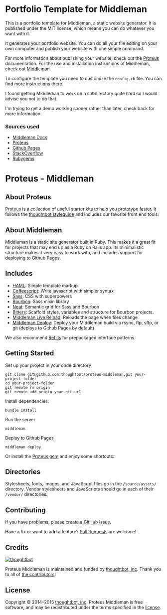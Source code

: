 # Portfolio Template for Middleman

This is a portfolio template for Middleman, a static website generator. It is published under the MIT license, which means you can do whatever you want with it.

It generates your portfolio website. You can do all your file editing on your own computer and publish your website with one simple command.

For more information about publishing your website, check out the [Proteus](http://github.com/thoughtbot/proteus) documentation. For the use and installation instructions of Middleman, check out [Middleman](http://middlemanapp.com).

To configure the template you need to customize the `config.rb` file. You can find more instructions there.

I found getting Middleman to work on a subdirectory quite hard so I would advise you not to do that.

I'm trying to get a demo working sooner rather than later, check back for more information.

### Sources used

- [Middleman Docs](https://middlemanapp.com/basics/install/)
- [Proteus](https://github.com/thoughtbot/proteus)
- [Github Pages](https://pages.github.com/)
- [StackOverflow](https://stackoverflow.com/)
- [Rubygems](http://rubygems.org)

# Proteus - Middleman

## About Proteus

[Proteus](http://github.com/thoughtbot/proteus) is a collection of useful
starter kits to help you prototype faster. It follows the
[thoughtbot styleguide](https://github.com/thoughtbot/guides) and includes our
favorite front end tools.

## About Middleman

Middleman is a static site generator built in Ruby. This makes it a great fit
for projects that may end up as a Ruby on Rails app. Its minimalistic structure
makes it very easy to work with, and includes support for deploying to Github
Pages.

## Includes

* [HAML](http://haml.info):
  Simple template markup
* [Coffeescript](http://coffeescript.org):
  Write javascript with simpler syntax
* [Sass](http://sass-lang.com):
  CSS with superpowers
* [Bourbon](http://bourbon.io):
  Sass mixin library
* [Neat](http://neat.bourbon.io):
  Semantic grid for Sass and Bourbon
* [Bitters](http://bitters.bourbon.io):
  Scaffold styles, variables and structure for Bourbon projects.
* [Middleman Live Reload](https://github.com/middleman/middleman-livereload):
  Reloads the page when files change
* [Middleman Deploy](https://github.com/karlfreeman/middleman-deploy):
  Deploy your Middleman build via rsync, ftp, sftp, or git (deploys to Github Pages by default)

We also recommend [Refills](http://refills.bourbon.io/) for prepackaged interface patterns.

## Getting Started

Set up your project in your code directory
```
git clone git@github.com:thoughtbot/proteus-middleman.git your-project-folder
cd your-project-folder
git remote rm origin
git remote add origin your-git-url
```

Install dependencies:
```
bundle install
```

Run the server
```
middleman
```

Deploy to Github Pages
```
middleman deploy
```

Or install the [Proteus gem](https://github.com/thoughtbot/proteus) and enjoy some shortcuts.

## Directories

Stylesheets, fonts, images, and JavaScript files go in the `/source/assets/` directory.
Vendor stylesheets and JavaScripts should go in each of their `/vendor/` directories.

## Contributing

If you have problems, please create a
[GitHub Issue](https://github.com/thoughtbot/proteus-middleman/issues).

Have a fix or want to add a feature?
[Pull Requests](https://github.com/thoughtbot/proteus-middleman/pulls) are welcome!

## Credits

[![thoughtbot](http://images.thoughtbot.com/bourbon/thoughtbot-logo.svg)](http://thoughtbot.com)

Proteus Middleman is maintained and funded by [thoughtbot, inc](http://thoughtbot.com). Thank you to all of [the contributors](https://github.com/thoughtbot/proteus-middleman/contributors)!

## License

Copyright © 2014–2015 [thoughtbot, inc](http://thoughtbot.com). Proteus Middleman is free software, and may be redistributed under the terms specified in the [license](LICENSE.md).
